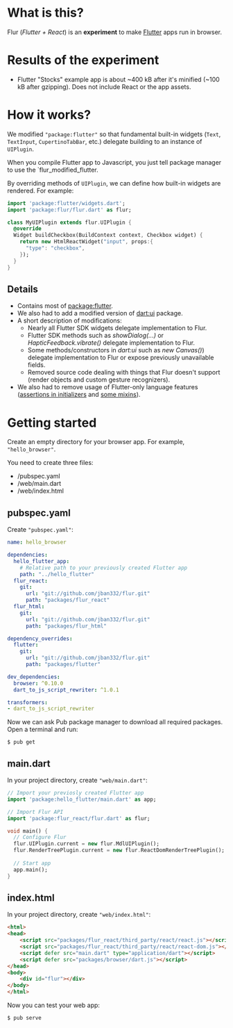 # What is this?

Flur (_Flutter + React_) is an __experiment__ to make [Flutter](https://flutter.io) apps run in browser.

# Results of the experiment
* Flutter "Stocks" example app is about ~400 kB after it's minified (~100 kB after gzipping). Does not include React or the app assets.

# How it works?
We modified `"package:flutter"` so that fundamental built-in widgets (`Text`, `TextInput`, `CupertinoTabBar`, etc.) delegate building to an instance of `UIPlugin`.

When you compile Flutter app to Javascript, you just tell package manager to use the `flur_modified_flutter.

By overriding methods of `UIPlugin`, we can define how built-in widgets are rendered.
For example:

```dart
import 'package:flutter/widgets.dart';
import 'package:flur/flur.dart' as flur;

class MyUIPlugin extends flur.UIPlugin {
  @override
  Widget buildCheckbox(BuildContext context, Checkbox widget) {
    return new HtmlReactWidget("input", props:{
      "type": "checkbox",
    });
  }
}
```

## Details
* Contains most of [package:flutter](https://github.com/flutter/flutter/tree/master/packages/flutter).
* We also had to add a modified version of [dart:ui](https://github.com/flutter/engine/tree/master/lib/ui) package.
* A short description of modifications:
  * Nearly all Flutter SDK widgets delegate implementation to Flur.
  * Flutter SDK methods such as _showDialog(...)_ or _HapticFeedback.vibrate()_ delegate implementation to Flur.
  * Some methods/constructors in _dart:ui_ such as _new Canvas()_) delegate implementation to Flur or expose
    previously unavailable fields.
  * Removed source code dealing with things that Flur doesn't support (render objects and custom gesture recognizers).
* We also had to remove usage of Flutter-only language features ([assertions in initializers](https://github.com/dart-lang/sdk/issues/27141) and [some
  mixins](https://github.com/dart-lang/sdk/issues/15101)).

# Getting started
Create an empty directory for your browser app. For example, `"hello_browser"`.

You need to create three files:
  * /pubspec.yaml
  * /web/main.dart
  * /web/index.html

## pubspec.yaml
Create `"pubspec.yaml"`:

```yaml
name: hello_browser

dependencies:
  hello_flutter_app:
    # Relative path to your previously created Flutter app
    path: "../hello_flutter"
  flur_react:
    git:
      url: "git://github.com/jban332/flur.git"
      path: "packages/flur_react"
  flur_html:
    git:
      url: "git://github.com/jban332/flur.git"
      path: "packages/flur_html"

dependency_overrides:
  flutter:
    git:
      url: "git://github.com/jban332/flur.git"
      path: "packages/flutter"

dev_dependencies:
  browser: ^0.10.0
  dart_to_js_script_rewriter: ^1.0.1

transformers:
- dart_to_js_script_rewriter
```

Now we can ask Pub package manager to download all required packages. Open a terminal and run:
```
$ pub get
```

## main.dart
In your project directory, create `"web/main.dart"`:

```dart
// Import your previosly created Flutter app
import 'package:hello_flutter/main.dart' as app;

// Import Flur API
import 'package:flur_react/flur.dart' as flur;

void main() {
  // Configure Flur
  flur.UIPlugin.current = new flur.MdlUIPlugin();
  flur.RenderTreePlugin.current = new flur.ReactDomRenderTreePlugin();
 
  // Start app
  app.main();
}
```

## index.html
In your project directory, create `"web/index.html"`:

```html
<html>
<head>
    <script src="packages/flur_react/third_party/react/react.js"></script>
    <script src="packages/flur_react/third_party/react/react-dom.js"></script>
    <script defer src="main.dart" type="application/dart"></script>
    <script defer src="packages/browser/dart.js"></script>
</head>
<body>
    <div id="flur"></div>
</body>
</html>

```

Now you can test your web app:

```$ pub serve```
